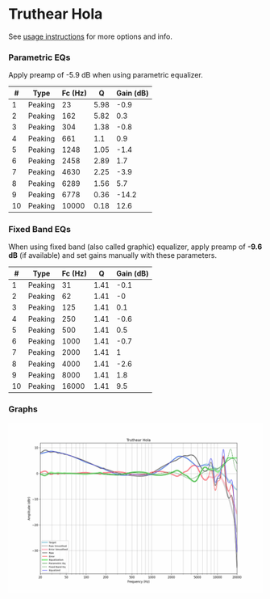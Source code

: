 # Truthear Hola
See [usage instructions](https://github.com/jaakkopasanen/AutoEq#usage) for more options and info.

### Parametric EQs
Apply preamp of -5.9 dB when using parametric equalizer.

|   # | Type    |   Fc (Hz) |    Q |   Gain (dB) |
|-----|---------|-----------|------|-------------|
|   1 | Peaking |        23 | 5.98 |        -0.9 |
|   2 | Peaking |       162 | 5.82 |         0.3 |
|   3 | Peaking |       304 | 1.38 |        -0.8 |
|   4 | Peaking |       661 | 1.1  |         0.9 |
|   5 | Peaking |      1248 | 1.05 |        -1.4 |
|   6 | Peaking |      2458 | 2.89 |         1.7 |
|   7 | Peaking |      4630 | 2.25 |        -3.9 |
|   8 | Peaking |      6289 | 1.56 |         5.7 |
|   9 | Peaking |      6778 | 0.36 |       -14.2 |
|  10 | Peaking |     10000 | 0.18 |        12.6 |

### Fixed Band EQs
When using fixed band (also called graphic) equalizer, apply preamp of **-9.6 dB** (if available) and set gains manually with these parameters.

|   # | Type    |   Fc (Hz) |    Q |   Gain (dB) |
|-----|---------|-----------|------|-------------|
|   1 | Peaking |        31 | 1.41 |        -0.1 |
|   2 | Peaking |        62 | 1.41 |        -0   |
|   3 | Peaking |       125 | 1.41 |         0.1 |
|   4 | Peaking |       250 | 1.41 |        -0.6 |
|   5 | Peaking |       500 | 1.41 |         0.5 |
|   6 | Peaking |      1000 | 1.41 |        -0.7 |
|   7 | Peaking |      2000 | 1.41 |         1   |
|   8 | Peaking |      4000 | 1.41 |        -2.6 |
|   9 | Peaking |      8000 | 1.41 |         1.8 |
|  10 | Peaking |     16000 | 1.41 |         9.5 |

### Graphs
![](./Truthear%20Hola.png)
